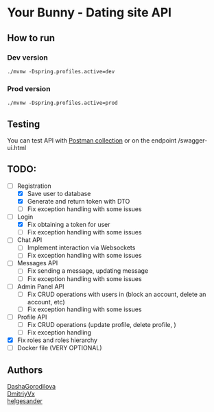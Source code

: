 # Your Bunny - Dating site API

## How to run 
### Dev version
```shell
./mvnw -Dspring.profiles.active=dev
```
### Prod version
```shell
./mvnw -Dspring.profiles.active=prod
```
## Testing
You can test API with [Postman collection](your-bunny-api.postman_collection.json) or on the endpoint /swagger-ui.html

## TODO:

- [ ] Registration
  - [x] Save user to database
  - [x] Generate and return token with DTO 
  - [ ] Fix exception handling with some issues
- [ ] Login
  - [x] Fix obtaining a token for user
  - [ ] Fix exception handling with some issues
- [ ] Chat API
  - [ ] Implement interaction via Websockets
  - [ ] Fix exception handling with some issues
- [ ] Messages API 
  - [ ] Fix sending a message, updating message 
  - [ ] Fix exception handling with some issues
- [ ] Admin Panel API 
  - [ ] Fix CRUD operations with users in (block an account, delete an account, etc)
  - [ ] Fix exception handling with some issues
- [ ] Profile API
  - [ ] Fix CRUD operations (update profile, delete profile, )
  - [ ] Fix exception handling
- [x] Fix roles and roles hierarchy
- [ ] Docker file (VERY OPTIONAL)

## Authors 
[DashaGorodilova](https://github.com/DashaGorodilova)<br>
[DmitriyVx](https://github.com/DmitriyVx)<br>
[helgesander](https://github.com/helgesander)<br>